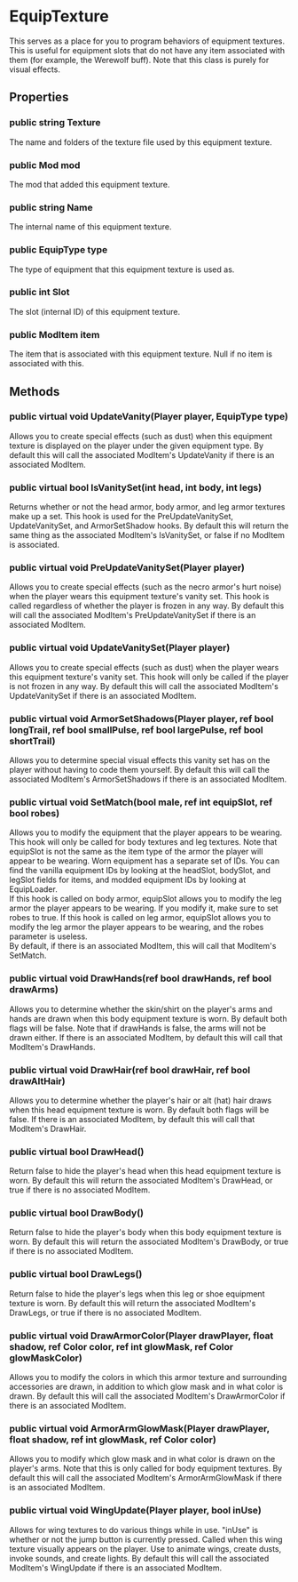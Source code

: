 # EquipTexture

This serves as a place for you to program behaviors of equipment textures. This is useful for equipment slots that do not have any item associated with them (for example, the Werewolf buff). Note that this class is purely for visual effects.

## Properties

### public string Texture

The name and folders of the texture file used by this equipment texture.

### public Mod mod

The mod that added this equipment texture.

### public string Name

The internal name of this equipment texture.

### public EquipType type

The type of equipment that this equipment texture is used as.

### public int Slot

The slot (internal ID) of this equipment texture.

### public ModItem item

The item that is associated with this equipment texture. Null if no item is associated with this.

## Methods

### public virtual void UpdateVanity(Player player, EquipType type)

Allows you to create special effects (such as dust) when this equipment texture is displayed on the player under the given equipment type. By default this will call the associated ModItem's UpdateVanity if there is an associated ModItem.

### public virtual bool IsVanitySet(int head, int body, int legs)

Returns whether or not the head armor, body armor, and leg armor textures make up a set. This hook is used for the PreUpdateVanitySet, UpdateVanitySet, and ArmorSetShadow hooks. By default this will return the same thing as the associated ModItem's IsVanitySet, or false if no ModItem is associated.

### public virtual void PreUpdateVanitySet(Player player)

Allows you to create special effects (such as the necro armor's hurt noise) when the player wears this equipment texture's vanity set. This hook is called regardless of whether the player is frozen in any way. By default this will call the associated ModItem's PreUpdateVanitySet if there is an associated ModItem.

### public virtual void UpdateVanitySet(Player player)

Allows you to create special effects (such as dust) when the player wears this equipment texture's vanity set. This hook will only be called if the player is not frozen in any way. By default this will call the associated ModItem's UpdateVanitySet if there is an associated ModItem.

### public virtual void ArmorSetShadows(Player player, ref bool longTrail, ref bool smallPulse, ref bool largePulse, ref bool shortTrail)

Allows you to determine special visual effects this vanity set has on the player without having to code them yourself. By default this will call the associated ModItem's ArmorSetShadows if there is an associated ModItem.

### public virtual void SetMatch(bool male, ref int equipSlot, ref bool robes)

Allows you to modify the equipment that the player appears to be wearing. This hook will only be called for body textures and leg textures. Note that equipSlot is not the same as the item type of the armor the player will appear to be wearing. Worn equipment has a separate set of IDs. You can find the vanilla equipment IDs by looking at the headSlot, bodySlot, and legSlot fields for items, and modded equipment IDs by looking at EquipLoader.   
If this hook is called on body armor, equipSlot allows you to modify the leg armor the player appears to be wearing. If you modify it, make sure to set robes to true. If this hook is called on leg armor, equipSlot allows you to modify the leg armor the player appears to be wearing, and the robes parameter is useless.   
By default, if there is an associated ModItem, this will call that ModItem's SetMatch.

### public virtual void DrawHands(ref bool drawHands, ref bool drawArms)

Allows you to determine whether the skin/shirt on the player's arms and hands are drawn when this body equipment texture is worn. By default both flags will be false. Note that if drawHands is false, the arms will not be drawn either. If there is an associated ModItem, by default this will call that ModItem's DrawHands.

### public virtual void DrawHair(ref bool drawHair, ref bool drawAltHair)

Allows you to determine whether the player's hair or alt (hat) hair draws when this head equipment texture is worn. By default both flags will be false. If there is an associated ModItem, by default this will call that ModItem's DrawHair.

### public virtual bool DrawHead()

Return false to hide the player's head when this head equipment texture is worn. By default this will return the associated ModItem's DrawHead, or true if there is no associated ModItem.

### public virtual bool DrawBody()

Return false to hide the player's body when this body equipment texture is worn. By default this will return the associated ModItem's DrawBody, or true if there is no associated ModItem.

### public virtual bool DrawLegs()

Return false to hide the player's legs when this leg or shoe equipment texture is worn. By default this will return the associated ModItem's DrawLegs, or true if there is no associated ModItem.

### public virtual void DrawArmorColor(Player drawPlayer, float shadow, ref Color color, ref int glowMask, ref Color glowMaskColor)

Allows you to modify the colors in which this armor texture and surrounding accessories are drawn, in addition to which glow mask and in what color is drawn. By default this will call the associated ModItem's DrawArmorColor if there is an associated ModItem.

### public virtual void ArmorArmGlowMask(Player drawPlayer, float shadow, ref int glowMask, ref Color color)

Allows you to modify which glow mask and in what color is drawn on the player's arms. Note that this is only called for body equipment textures. By default this will call the associated ModItem's ArmorArmGlowMask if there is an associated ModItem.

### public virtual void WingUpdate(Player player, bool inUse)

Allows for wing textures to do various things while in use. "inUse" is whether or not the jump button is currently pressed. Called when this wing texture visually appears on the player. Use to animate wings, create dusts, invoke sounds, and create lights. By default this will call the associated ModItem's WingUpdate if there is an associated ModItem.